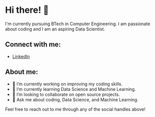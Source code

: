 # Hi there! 👋

I'm currently pursuing BTech in Computer Engineering. I am passionate about coding and I am an aspiring Data Scientist.

## Connect with me:

- [LinkedIn](https://www.linkedin.com/in/edwinadsouza26/)

## About me:
- 🔭 I’m currently working on improving my coding skills.
- 🌱 I’m currently learning Data Science and Machine Learning.
- 👯 I’m looking to collaborate on open source projects.
- 💬 Ask me about coding, Data Science, and Machine Learning.

Feel free to reach out to me through any of the social handles above!
